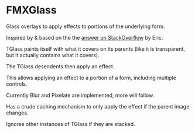 FMXGlass
========

Glass overlays to apply effects to portions of the underlying form. 

Inspired by & based on the the [answer on StackOverflow](http://stackoverflow.com/a/23900954/255) by Eric.

TGlass paints itself with what it covers on its parents (like it is transparent, but it actually contains what it covers).

The TGlass desendents then apply an effect.

This allows applying an effect to a portion of a form, including multiple controls.

Currently Blur and Pixelate are implemented, more will follow.

Has a crude caching mechanism to only apply the effect if the parent image changes.

Ignores other instances of TGlass if they are stacked.
